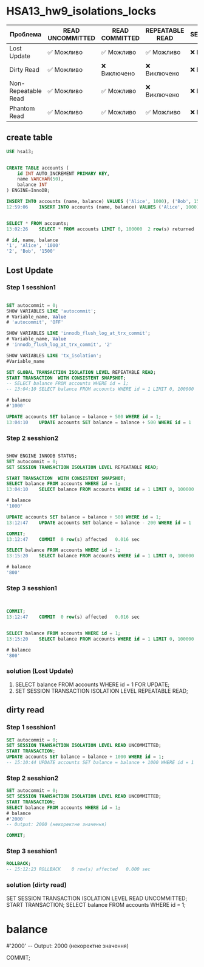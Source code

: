 # HSA13_hw9_isolations_locks


| Проблема              | READ UNCOMMITTED | READ COMMITTED | REPEATABLE READ | SERIALIZABLE |
|----------------------|-----------------|----------------|----------------|--------------|
| Lost Update          | ✅ Можливо       | ✅ Можливо      | ✅ Можливо      | ❌ Виключено  |
| Dirty Read           | ✅ Можливо       | ❌ Виключено    | ❌ Виключено    | ❌ Виключено  |
| Non-Repeatable Read  | ✅ Можливо       | ✅ Можливо      | ❌ Виключено    | ❌ Виключено  |
| Phantom Read         | ✅ Можливо       | ✅ Можливо      | ✅ Можливо      | ❌ Виключено  |

## create table

```SQL
USE hsa13;


CREATE TABLE accounts (
    id INT AUTO_INCREMENT PRIMARY KEY,
    name VARCHAR(50),
    balance INT
) ENGINE=InnoDB;

INSERT INTO accounts (name, balance) VALUES ('Alice', 1000), ('Bob', 1500);
12:59:06	INSERT INTO accounts (name, balance) VALUES ('Alice', 1000), ('Bob', 1500)	2 row(s) affected Records: 2  Duplicates: 0  Warnings: 0	0.016 sec
```
```SQL

SELECT * FROM accounts;
13:02:26	SELECT * FROM accounts LIMIT 0, 100000	2 row(s) returned	0.000 sec / 0.000 sec

# id, name, balance
'1', 'Alice', '1000'
'2', 'Bob', '1500'

```

## Lost Update 

### Step 1 sesshion1 

```SQL

SET autocommit = 0;
SHOW VARIABLES LIKE 'autocommit';
# Variable_name, Value
# 'autocommit', 'OFF'

SHOW VARIABLES LIKE 'innodb_flush_log_at_trx_commit';
# Variable_name, Value
# 'innodb_flush_log_at_trx_commit', '2'

SHOW VARIABLES LIKE 'tx_isolation';
#Variable_name

SET GLOBAL TRANSACTION ISOLATION LEVEL REPEATABLE READ;
START TRANSACTION  WITH CONSISTENT SNAPSHOT;
-- SELECT balance FROM accounts WHERE id = 1;
-- 13:04:10	SELECT balance FROM accounts WHERE id = 1 LIMIT 0, 100000	1 row(s) returned	0.000 sec / 0.000 sec

# balance
#'1000'

UPDATE accounts SET balance = balance + 500 WHERE id = 1;
13:04:10	UPDATE accounts SET balance = balance + 500 WHERE id = 1	1 row(s) affected Rows matched: 1  Changed: 1  Warnings: 0	0.000 sec


```


### Step 2 sesshion2 

```SQL

SHOW ENGINE INNODB STATUS;
SET autocommit = 0;
SET SESSION TRANSACTION ISOLATION LEVEL REPEATABLE READ;

START TRANSACTION  WITH CONSISTENT SNAPSHOT;
SELECT balance FROM accounts WHERE id = 1;
13:04:10	SELECT balance FROM accounts WHERE id = 1 LIMIT 0, 100000	1 row(s) returned	0.000 sec / 0.000 sec

# balance
'1000'

UPDATE accounts SET balance = balance + 500 WHERE id = 1;
13:12:47	UPDATE accounts SET balance = balance - 200 WHERE id = 1	1 row(s) affected Rows matched: 1  Changed: 1  Warnings: 0	0.000 sec

COMMIT;
13:12:47	COMMIT	0 row(s) affected	0.016 sec

SELECT balance FROM accounts WHERE id = 1;
13:15:20	SELECT balance FROM accounts WHERE id = 1 LIMIT 0, 100000	1 row(s) returned	0.000 sec / 0.000 sec

# balance
'800'


```

### Step 3 sesshion1 

```SQL


COMMIT;
13:12:47	COMMIT	0 row(s) affected	0.016 sec


SELECT balance FROM accounts WHERE id = 1;
13:15:20	SELECT balance FROM accounts WHERE id = 1 LIMIT 0, 100000	1 row(s) returned	0.000 sec / 0.000 sec

# balance
'800'


```

### solution (Lost Update)

1. SELECT balance FROM accounts WHERE id = 1 FOR UPDATE;
2. SET SESSION TRANSACTION ISOLATION LEVEL REPEATABLE READ;


## dirty read 

### Step 1 sesshion1
```sql
SET autocommit = 0;
SET SESSION TRANSACTION ISOLATION LEVEL READ UNCOMMITTED;
START TRANSACTION;
UPDATE accounts SET balance = balance + 1000 WHERE id = 1;
-- 15:10:44	UPDATE accounts SET balance = balance + 1000 WHERE id = 1	1 row(s) affected Rows matched: 1  Changed: 1  Warnings: 0	0.000 sec
```
### Step 2 sesshion2

```sql
SET autocommit = 0;
SET SESSION TRANSACTION ISOLATION LEVEL READ UNCOMMITTED;
START TRANSACTION;
SELECT balance FROM accounts WHERE id = 1;
# balance
#'2000'
-- Output: 2000 (некоректне значення)

COMMIT;
```

### Step 3 sesshion1

```sql
ROLLBACK;
-- 15:12:23	ROLLBACK	0 row(s) affected	0.000 sec
```

### solution (dirty read)

SET SESSION TRANSACTION ISOLATION LEVEL READ UNCOMMITTED;
START TRANSACTION;
SELECT balance FROM accounts WHERE id = 1;
# balance
#'2000'
-- Output: 2000 (некоректне значення)

COMMIT;

